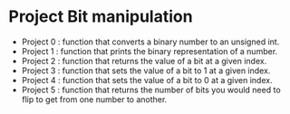 # Project Bit manipulation
* Project 0 : function that converts a binary number to an unsigned int.
* Project 1 : function that prints the binary representation of a number.
* Project 2 : function that returns the value of a bit at a given index.
* Project 3 : function that sets the value of a bit to 1 at a given index.
* Project 4 : function that sets the value of a bit to 0 at a given index.
* Project 5 : function that returns the number of bits you would need to flip to get from one number to another.



